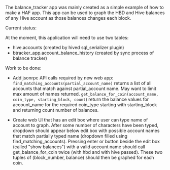 The balance_tracker app was mainly created as a simple example of how to make a HAF app. This app can be used to graph the HBD and Hive balances of any Hive account as those balances changes each block.

Current status: 

At the moment, this application will need to use two tables:
* hive.accounts (created by hived sql_serializer plugin)
* btracker_app.account_balance_history (created by sync process of balance tracker)

Work to be done:
- Add jsonrpc API calls required by new web app:
 `find_matching_accounts(partial_account_name)` returns a list of all accounts that match against partial_account name. May want to limit max amount of names returned.
 `get_balance_for_coin(account_name, coin_type, starting_block, count`) return the balance values for account_name for the required coin_type starting with starting_block and returning count number of balances.

- Create web UI that has an edit box where user can type name of account to graph. After some number of characters have been typed, dropdown should appear below edit box with possible account names that match partially typed name (dropdown filled using find_matching_accounts). Pressing enter or button beside the edit box (called "show balances") with a valid account name should call get_balance_for_coin twice (with hbd and with hive passed). These two tuples of (block_number, balance) should then be graphed for each coin.
